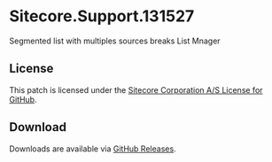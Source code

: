 # Sitecore.Support.131527
Segmented list with multiples sources breaks List Mnager

## License  
This patch is licensed under the [Sitecore Corporation A/S License for GitHub](https://github.com/sitecoresupport/Sitecore.Support.131527/blob/master/LICENSE).  

## Download  
Downloads are available via [GitHub Releases](https://github.com/sitecoresupport/Sitecore.Support.131527/releases).  
